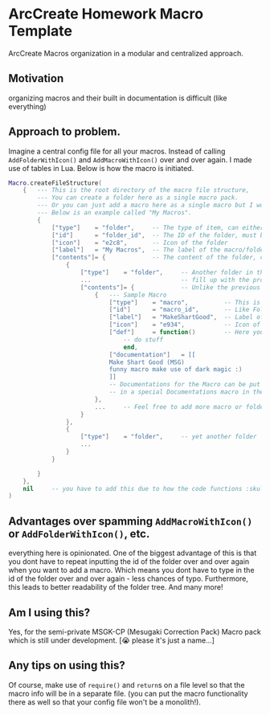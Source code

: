 # ArcCreate Homework Macro Template
ArcCreate Macros organization in a modular and centralized approach.

## Motivation
organizing macros and their built in documentation is difficult (like everything)

## Approach to problem.
Imagine a central config file for all your macros. 
Instead of calling ``AddFolderWithIcon()`` and ``AddMacroWithIcon()`` over and over again. I made use of tables in Lua. Below is how the macro is initiated.
```lua 
Macro.createFileStructure(
    {   --- This is the root directory of the macro file structure,
        --- You can create a folder here as a single macro pack.
        --- Or you can just add a macro here as a single macro but I wont recommend.
        --- Below is an example called "My Macros".
        {
            ["type"]    = "folder",     -- The type of item, can either be "folder" or "macro"
            ["id"]      = "folder_id",  -- The ID of the folder, must be unique
            ["icon"]    = "e2c8",       -- Icon of the folder
            ["label"]   = "My Macros",  -- The label of the macro/folder, this will appear in ArcCreate.
            ["contents"]= {             -- The content of the folder, can contain other folder or macro.
                {
                    ["type"]    = "folder",     -- Another folder in the folder
                    ...                         -- fill up with the properties like above
                    ["contents"]= {             -- Unlike the previous folder, this one contains a macro
                        {   --- Sample Macro
                            ["type"]    = "macro",          -- This is a macro, so put in "macro" as the type.
                            ["id"]      = "macro_id",       -- Like Folder ID, this has to be unique within the scope of the folder. The full ID depends on its parents.
                            ["label"]   = "MakeShartGood",  -- Label of the Macro
                            ["icon"]    = "e934",           -- Icon of the Macro
                            ["def"]     = function()        -- Here you state what the macro does. Where the code goes into.
                                -- do stuff
                                end,
                            ["documentation"]   = [[
                            Make Shart Good (MSG)
                            funny macro make use of dark magic :)
                            ]]
                            -- Documentations for the Macro can be put here. Homework will put all the documentations for all macros
                            -- in a special Documentations macro in the parent folder.
                        },
                        ...     -- Feel free to add more macro or folder in the folder.
                    }
                },
                {
                    ["type"]    = "folder",     -- yet another folder
                    ...
                }
            }

        }
    },
    nil     -- you have to add this due to how the code functions :skull:
)
```

## Advantages over spamming ``AddMacroWithIcon()`` or ``AddFolderWithIcon()``, etc.
everything here is opinionated.
One of the biggest advantage of this is that you dont have to repeat inputting the id of the folder over and over again when you want to add a macro. Which means you dont have to type in the id of the folder over and over again - less chances of typo. Furthermore, this leads to better readability of the folder tree. And many more!

## Am I using this?

Yes, for the semi-private MSGK-CP (Mesugaki Correction Pack) Macro pack which is still under development. [:sob: please it's just a name...]

## Any tips on using this?
Of course, make use of ``require()`` and ``return``s on a file level so that the macro info will be in a separate file. (you can put the macro functionality there as well so that your config file won't be a monolith!).

